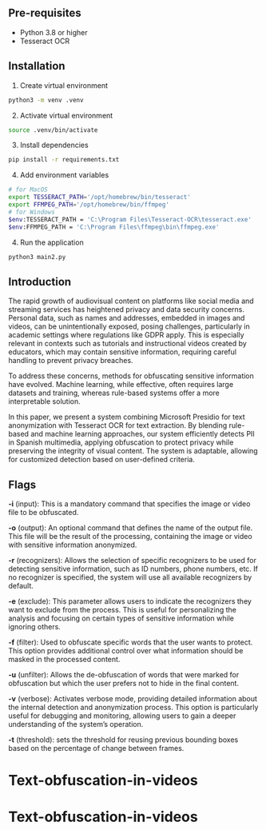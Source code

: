 ## Pre-requisites
- Python 3.8 or higher
- Tesseract OCR

## Installation

1. Create virtual environment
```bash
python3 -m venv .venv
```

2. Activate virtual environment
```bash
source .venv/bin/activate
```

3. Install dependencies
```bash
pip install -r requirements.txt
```

4. Add environment variables
```bash
# for MacOS
export TESSERACT_PATH='/opt/homebrew/bin/tesseract'
export FFMPEG_PATH='/opt/homebrew/bin/ffmpeg'
# for Windows
$env:TESSERACT_PATH = 'C:\Program Files\Tesseract-OCR\tesseract.exe'
$env:FFMPEG_PATH = 'C:\Program Files\ffmpeg\bin\ffmpeg.exe'
```

4. Run the application
```bash
python3 main2.py
```
## Introduction
The rapid growth of audiovisual content on platforms like social media and streaming services has heightened privacy and data security concerns. Personal data, such as names and addresses, embedded in images and videos, can be unintentionally exposed, posing challenges, particularly in academic settings where regulations like GDPR apply. This is especially relevant in contexts such as tutorials and instructional videos created by educators, which may contain sensitive information, requiring careful handling to prevent privacy breaches.

To address these concerns, methods for obfuscating sensitive information have evolved. Machine learning, while effective, often requires large datasets and training, whereas rule-based systems offer a more interpretable solution.

In this paper, we present a system combining Microsoft Presidio for text anonymization with Tesseract OCR for text extraction. By blending rule-based and machine learning approaches, our system efficiently detects PII in Spanish multimedia, applying obfuscation to protect privacy while preserving the integrity of visual content. The system is adaptable, allowing for customized detection based on user-defined criteria.

## Flags

**-i** (input): This is a mandatory command that specifies the image or video file to be obfuscated.

**-o** (output): An optional command that defines the name of the output file. This file will be the result of the processing, containing the image or video with sensitive information anonymized.

**-r** (recognizers): Allows the selection of specific recognizers to be used for detecting sensitive information, such as ID numbers, phone numbers, etc. If no recognizer is specified, the system will use all available recognizers by default.

**-e** (exclude): This parameter allows users to indicate the recognizers they want to exclude from the process. This is useful for personalizing the analysis and focusing on certain types of sensitive information while ignoring others.

**-f** (filter): Used to obfuscate specific words that the user wants to protect. This option provides additional control over what information should be masked in the processed content.

**-u** (unfilter): Allows the de-obfuscation of words that were marked for obfuscation but which the user prefers not to hide in the final content.

**-v** (verbose): Activates verbose mode, providing detailed information about the internal detection and anonymization process. This option is particularly useful for debugging and monitoring, allowing users to gain a deeper understanding of the system’s operation.

**-t** (threshold): sets the threshold for reusing previous bounding boxes based on the percentage of change between frames.

# Text-obfuscation-in-videos
# Text-obfuscation-in-videos
